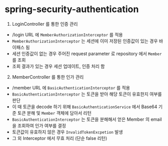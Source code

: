 # spring-security-authentication

1. LoginController 를 통한 인증 관리
 - /login URL 에  `MemberAuthorizationInterceptor` 를 적용
 - `MemberAuthorizationInterceptor` 는 세션에 이미 저장된 인증값이 있는 경우 바이패스 됨
 - 세션 인증값이 없는 경우 주어진 request parameter 로 repository 에서 `Member` 를 조회
 - 조회 결과가 있는 경우 세션 업데이트, 인증 처리 함


2. MemberController 를 통한 인가 관리
- /member URL 에 `BasicAuthenticationInterceptor` 를 적용
- `BasicAuthenticationInterceptor` 는 토큰을 받아 해당 토큰이 유효한지 여부를 판단
- 이 때 토큰을 decode 하기 위해 `BasicAuthenticationService` 에서 Base64 기준 토큰 분해 및 `Member` 객체에 담아서 리턴
- `BasicAuthenticationInterceptor` 는 토큰을 분해해서 얻은 Member 의 email 을 조회하여 인가 여부를 결정
- 토큰값이 유효하지 않은 경우 `InvalidTokenExcpetion` 발생
- 그 외 Interceptor 에서 무효 처리 (단순 false 리턴)

